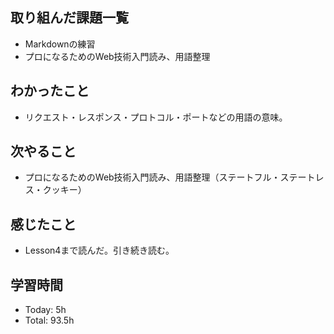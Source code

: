 ## 取り組んだ課題一覧
- Markdownの練習
- プロになるためのWeb技術入門読み、用語整理
## わかったこと
- リクエスト・レスポンス・プロトコル・ポートなどの用語の意味。
## 次やること
- プロになるためのWeb技術入門読み、用語整理（ステートフル・ステートレス・クッキー）
## 感じたこと
- Lesson4まで読んだ。引き続き読む。
## 学習時間
- Today: 5h
- Total: 93.5h
